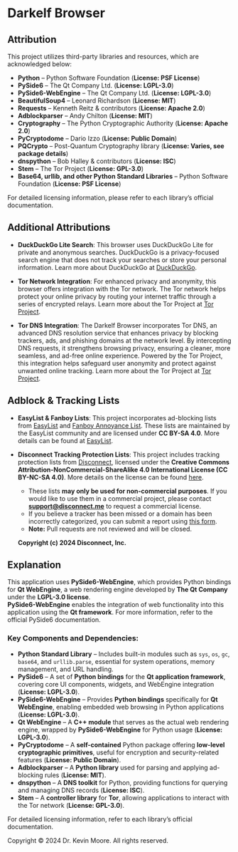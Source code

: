 # Darkelf Browser

## Attribution

This project utilizes third-party libraries and resources, which are acknowledged below:  

- **Python** – Python Software Foundation (**License: PSF License**)  
- **PySide6** – The Qt Company Ltd. (**License: LGPL-3.0**)  
- **PySide6-WebEngine** – The Qt Company Ltd. (**License: LGPL-3.0**)  
- **BeautifulSoup4** – Leonard Richardson (**License: MIT**)  
- **Requests** – Kenneth Reitz & contributors (**License: Apache 2.0**)  
- **Adblockparser** – Andy Chilton (**License: MIT**)  
- **Cryptography** – The Python Cryptographic Authority (**License: Apache 2.0**)  
- **PyCryptodome** – Dario Izzo (**License: Public Domain**)  
- **PQCrypto** – Post-Quantum Cryptography library (**License: Varies, see package details**)  
- **dnspython** – Bob Halley & contributors (**License: ISC**)  
- **Stem** – The Tor Project (**License: GPL-3.0**)  
- **Base64, urllib, and other Python Standard Libraries** – Python Software Foundation (**License: PSF License**)  

For detailed licensing information, please refer to each library’s official documentation.  

## Additional Attributions

- **DuckDuckGo Lite Search**: 
This browser uses DuckDuckGo Lite for private and anonymous searches. DuckDuckGo is a privacy-focused search engine that does not track your searches or store your personal information. Learn more about DuckDuckGo at [DuckDuckGo](https://duckduckgo.com/).

- **Tor Network Integration**: 
For enhanced privacy and anonymity, this browser offers integration with the Tor network. The Tor network helps protect your online privacy by routing your internet traffic through a series of encrypted relays. Learn more about the Tor Project at [Tor Project](https://www.torproject.org/).

- **Tor DNS Integration**:
The Darkelf Browser incorporates Tor DNS, an advanced DNS resolution service that enhances privacy by blocking trackers, ads, and phishing domains at the network level. By intercepting DNS requests, it strengthens browsing privacy, ensuring a cleaner, more seamless, and ad-free online experience. Powered by the Tor Project, this integration helps safeguard user anonymity and protect against unwanted online tracking. Learn more about the Tor Project at [Tor Project](https://www.torproject.org/).

## Adblock & Tracking Lists
- **EasyList & Fanboy Lists**: This project incorporates ad-blocking lists from [EasyList](https://easylist.to/) and [Fanboy Annoyance List](https://easylist.to/pages/other-supplementary-filter-lists-and-easylist-variants.html). These lists are maintained by the EasyList community and are licensed under **CC BY-SA 4.0**. More details can be found at [EasyList](https://easylist.to/).  

- **Disconnect Tracking Protection Lists**: This project includes tracking protection lists from [Disconnect](https://github.com/disconnectme/disconnect-tracking-protection), licensed under the **Creative Commons Attribution-NonCommercial-ShareAlike 4.0 International License (CC BY-NC-SA 4.0)**. More details on the license can be found [here](https://creativecommons.org/licenses/by-nc-sa/4.0/).  

  - These lists **may only be used for non-commercial purposes**. If you would like to use them in a commercial project, please contact **support@disconnect.me** to request a commercial license.  
  - If you believe a tracker has been missed or a domain has been incorrectly categorized, you can submit a report using [this form](https://github.com/disconnectme/disconnect-tracking-protection).  
  - **Note:** Pull requests are not reviewed and will be closed.  

  **Copyright (c) 2024 Disconnect, Inc.**  
  

## Explanation

This application uses **PySide6-WebEngine**, which provides Python bindings for **Qt WebEngine**, a web rendering engine developed by **The Qt Company** under the **LGPL-3.0 license**.  
**PySide6-WebEngine** enables the integration of web functionality into this application using the **Qt framework**. For more information, refer to the official PySide6 documentation.  

### **Key Components and Dependencies:**  

- **Python Standard Library** – Includes built-in modules such as `sys`, `os`, `gc`, `base64`, and `urllib.parse`, essential for system operations, memory management, and URL handling.  
- **PySide6** – A set of **Python bindings** for the **Qt application framework**, covering core UI components, widgets, and WebEngine integration (**License: LGPL-3.0**).  
- **PySide6-WebEngine** – Provides **Python bindings** specifically for **Qt WebEngine**, enabling embedded web browsing in Python applications (**License: LGPL-3.0**).  
- **Qt WebEngine** – A **C++ module** that serves as the actual web rendering engine, wrapped by **PySide6-WebEngine** for Python usage (**License: LGPL-3.0**).  
- **PyCryptodome** – A **self-contained** Python package offering **low-level cryptographic primitives**, useful for encryption and security-related features (**License: Public Domain**).  
- **Adblockparser** – A **Python library** used for parsing and applying ad-blocking rules (**License: MIT**).  
- **dnspython** – A **DNS toolkit** for Python, providing functions for querying and managing DNS records (**License: ISC**).  
- **Stem** – A **controller library** for **Tor**, allowing applications to interact with the Tor network (**License: GPL-3.0**).  

For detailed licensing information, refer to each library’s official documentation.  

Copyright © 2024 Dr. Kevin Moore. All rights reserved.
